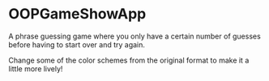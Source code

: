# OOPGameShowApp
A phrase guessing game where you only have a certain number of guesses before having to start over and try again.

Change some of the color schemes from the original format to make it a little more lively!

